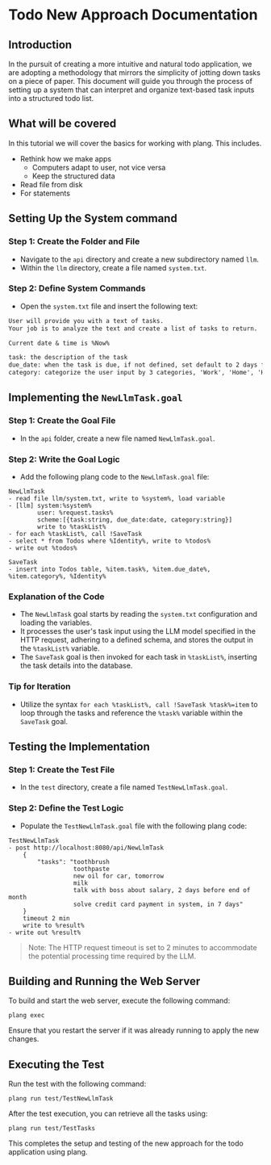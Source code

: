 ﻿# Todo New Approach Documentation

## Introduction

In the pursuit of creating a more intuitive and natural todo application, we are adopting a methodology that mirrors the simplicity of jotting down tasks on a piece of paper. This document will guide you through the process of setting up a system that can interpret and organize text-based task inputs into a structured todo list.

## What will be covered
In this tutorial we will cover the basics for working with plang. This includes.

- Rethink how we make apps
    - Computers adapt to user, not vice versa
    - Keep the structured data
- Read file from disk
- For statements


## Setting Up the System command

### Step 1: Create the Folder and File

- Navigate to the `api` directory and create a new subdirectory named `llm`.
- Within the `llm` directory, create a file named `system.txt`.

### Step 2: Define System Commands

- Open the `system.txt` file and insert the following text:

```txt
User will provide you with a text of tasks. 
Your job is to analyze the text and create a list of tasks to return.

Current date & time is %Now%

task: the description of the task
due_date: when the task is due, if not defined, set default to 2 days from now
category: categorize the user input by 3 categories, 'Work', 'Home', 'Hobby'
```

## Implementing the `NewLlmTask.goal`

### Step 1: Create the Goal File

- In the `api` folder, create a new file named `NewLlmTask.goal`.

### Step 2: Write the Goal Logic

- Add the following plang code to the `NewLlmTask.goal` file:

```plang
NewLlmTask
- read file llm/system.txt, write to %system%, load variable
- [llm] system:%system%
        user: %request.tasks%
        scheme:[{task:string, due_date:date, category:string}]
        write to %taskList%
- for each %taskList%, call !SaveTask
- select * from Todos where %Identity%, write to %todos%
- write out %todos%

SaveTask
- insert into Todos table, %item.task%, %item.due_date%, %item.category%, %Identity%
```

### Explanation of the Code

- The `NewLlmTask` goal starts by reading the `system.txt` configuration and loading the variables.
- It processes the user's task input using the LLM model specified in the HTTP request, adhering to a defined schema, and stores the output in the `%taskList%` variable.
- The `SaveTask` goal is then invoked for each task in `%taskList%`, inserting the task details into the database.

### Tip for Iteration

- Utilize the syntax `for each %taskList%, call !SaveTask %task%=item` to loop through the tasks and reference the `%task%` variable within the `SaveTask` goal.

## Testing the Implementation

### Step 1: Create the Test File

- In the `test` directory, create a file named `TestNewLlmTask.goal`.

### Step 2: Define the Test Logic

- Populate the `TestNewLlmTask.goal` file with the following plang code:

```plang
TestNewLlmTask
- post http://localhost:8080/api/NewLlmTask
    {
        "tasks": "toothbrush
                  toothpaste
                  new oil for car, tomorrow
                  milk
                  talk with boss about salary, 2 days before end of month
                  solve credit card payment in system, in 7 days"
    }
    timeout 2 min
    write to %result%
- write out %result%
```

> Note: The HTTP request timeout is set to 2 minutes to accommodate the potential processing time required by the LLM.

## Building and Running the Web Server

To build and start the web server, execute the following command:

```plang
plang exec
```

Ensure that you restart the server if it was already running to apply the new changes.

## Executing the Test

Run the test with the following command:

```plang
plang run test/TestNewLlmTask
```

After the test execution, you can retrieve all the tasks using:

```plang
plang run test/TestTasks
```

This completes the setup and testing of the new approach for the todo application using plang.